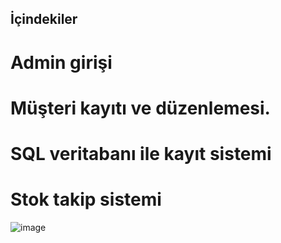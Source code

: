 ## İçindekiler

# Admin girişi
# Müşteri kayıtı ve düzenlemesi.
# SQL veritabanı ile kayıt sistemi
# Stok takip sistemi
![image](https://github.com/user-attachments/assets/a95caa99-7a3c-4498-9700-d128656ff133)
